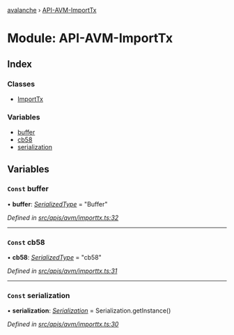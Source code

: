 [avalanche](../README.md) › [API-AVM-ImportTx](api_avm_importtx.md)

# Module: API-AVM-ImportTx

## Index

### Classes

* [ImportTx](../classes/api_avm_importtx.importtx.md)

### Variables

* [buffer](api_avm_importtx.md#const-buffer)
* [cb58](api_avm_importtx.md#const-cb58)
* [serialization](api_avm_importtx.md#const-serialization)

## Variables

### `Const` buffer

• **buffer**: *[SerializedType](src_utils.md#serializedtype)* = "Buffer"

*Defined in [src/apis/avm/importtx.ts:32](https://github.com/ava-labs/avalanchejs/blob/62a14d4/src/apis/avm/importtx.ts#L32)*

___

### `Const` cb58

• **cb58**: *[SerializedType](src_utils.md#serializedtype)* = "cb58"

*Defined in [src/apis/avm/importtx.ts:31](https://github.com/ava-labs/avalanchejs/blob/62a14d4/src/apis/avm/importtx.ts#L31)*

___

### `Const` serialization

• **serialization**: *[Serialization](../classes/utils_serialization.serialization.md)* = Serialization.getInstance()

*Defined in [src/apis/avm/importtx.ts:30](https://github.com/ava-labs/avalanchejs/blob/62a14d4/src/apis/avm/importtx.ts#L30)*
